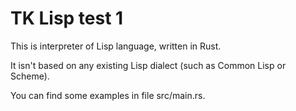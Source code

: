 # TK Lisp test 1

This is interpreter of Lisp language, written in Rust.

It isn't based on any existing Lisp dialect (such as Common Lisp or Scheme).

You can find some examples in file src/main.rs.
